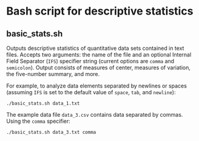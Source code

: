 # Bash script for descriptive statistics

## **basic_stats.sh**
Outputs descriptive statistics of quantitative data sets contained in text files. Accepts two arguments: the name of the file and an optional Internal Field Separator (`IFS`) specifier string (current options are `comma` and `semicolon`). Output consists of measures of center, measures of variation, the five-number summary, and more.

For example, to analyze data elements separated by newlines or spaces (assuming `IFS` is set to the default value of `space`, `tab`, and `newline`):
```
./basic_stats.sh data_1.txt
```
The example data file `data_3.csv` contains data separated by commas. Using the `comma` specifier:
```
./basic_stats.sh data_3.txt comma
```
